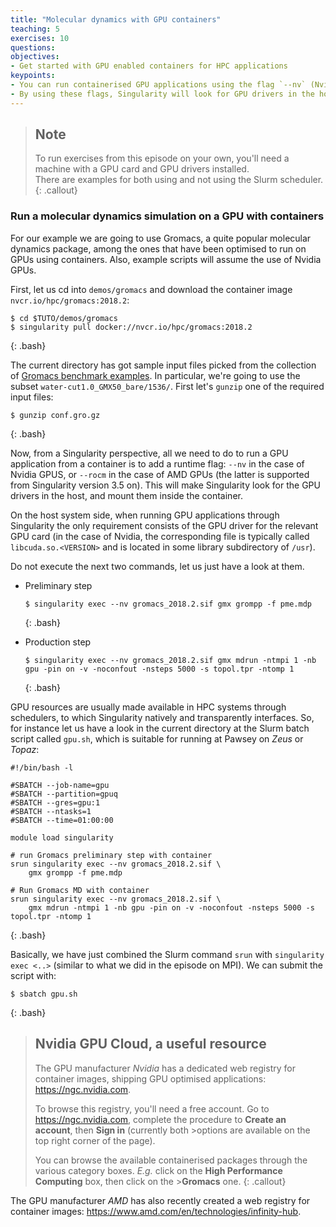 ```yaml
---
title: "Molecular dynamics with GPU containers"
teaching: 5
exercises: 10
questions:
objectives:
- Get started with GPU enabled containers for HPC applications
keypoints:
- You can run containerised GPU applications using the flag `--nv` (Nvidia) or `--rocm` (AMD)
- By using these flags, Singularity will look for GPU drivers in the host for you, and bind mount them in the container
---
```



> ## Note
>
> To run exercises from this episode on your own, you'll need a machine with a GPU card and GPU drivers installed.  
> There are examples for both using and not using the Slurm scheduler.
{: .callout}


### Run a molecular dynamics simulation on a GPU with containers

For our example we are going to use Gromacs, a quite popular molecular dynamics package, among the ones that have been optimised to run on GPUs using containers.  Also, example scripts will assume the use of Nvidia GPUs.

First, let us cd into `demos/gromacs` and download the container image `nvcr.io/hpc/gromacs:2018.2`:

```
$ cd $TUTO/demos/gromacs
$ singularity pull docker://nvcr.io/hpc/gromacs:2018.2
```
{: .bash}

The current directory has got sample input files picked from the collection of [Gromacs benchmark examples](ftp://ftp.gromacs.org/pub/benchmarks/water_GMX50_bare.tar.gz).  In particular, we're going to use the subset `water-cut1.0_GMX50_bare/1536/`. First let's `gunzip` one of the required input files:

```
$ gunzip conf.gro.gz
```
{: .bash}

Now, from a Singularity perspective, all we need to do to run a GPU application from a container is to add a runtime flag: `--nv` in the case of Nvidia GPUS, or `--rocm` in the case of AMD GPUs (the latter is supported from Singularity version 3.5 on).  This will make Singularity look for the GPU drivers in the host, and mount them inside the container.

On the host system side, when running GPU applications through Singularity the only requirement consists of the GPU driver for the relevant GPU card (in the case of Nvidia, the corresponding file is typically called `libcuda.so.<VERSION>` and is located in some library subdirectory of `/usr`).

Do not execute the next two commands, let us just have a look at them.

* Preliminary step
  ```
  $ singularity exec --nv gromacs_2018.2.sif gmx grompp -f pme.mdp
  ```
  {: .bash}

* Production step
  ```
  $ singularity exec --nv gromacs_2018.2.sif gmx mdrun -ntmpi 1 -nb gpu -pin on -v -noconfout -nsteps 5000 -s topol.tpr -ntomp 1
  ```
  {: .bash}

GPU resources are usually made available in HPC systems through schedulers, to which Singularity natively and transparently interfaces.  So, for instance let us have a look in the current directory at the Slurm batch script called `gpu.sh`, which is suitable for running at Pawsey on *Zeus* or *Topaz*:

```
#!/bin/bash -l

#SBATCH --job-name=gpu
#SBATCH --partition=gpuq
#SBATCH --gres=gpu:1
#SBATCH --ntasks=1
#SBATCH --time=01:00:00

module load singularity

# run Gromacs preliminary step with container
srun singularity exec --nv gromacs_2018.2.sif \
    gmx grompp -f pme.mdp

# Run Gromacs MD with container
srun singularity exec --nv gromacs_2018.2.sif \
    gmx mdrun -ntmpi 1 -nb gpu -pin on -v -noconfout -nsteps 5000 -s topol.tpr -ntomp 1
```
{: .bash}

Basically, we have just combined the Slurm command `srun` with `singularity exec <..>` (similar to what we did in the episode on MPI).  We can submit the script with:

```
$ sbatch gpu.sh
```
{: .bash}


> ## Nvidia GPU Cloud, a useful resource
>
>The GPU manufacturer *Nvidia* has a dedicated web registry for container images, shipping GPU optimised applications: <https://ngc.nvidia.com>.
>
>To browse this registry, you'll need a free account.  Go to <https://ngc.nvidia.com>, complete the procedure to **Create an account**, then **Sign in** (currently both >options are available on the top right corner of the page).
>
>You can browse the available containerised packages through the various category boxes.  *E.g.* click on the **High Performance Computing** box, then click on the >**Gromacs** one.
{: .callout}


The GPU manufacturer *AMD* has also recently created a web registry for container images: <https://www.amd.com/en/technologies/infinity-hub>.
